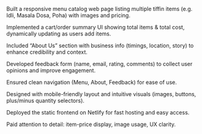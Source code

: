 Built a responsive menu catalog web page listing multiple tiffin items (e.g. Idli, Masala Dosa, Poha) with images and pricing.

Implemented a cart/order summary UI showing total items & total cost, dynamically updating as users add items.

Included “About Us” section with business info (timings, location, story) to enhance credibility and context.

Developed feedback form (name, email, rating, comments) to collect user opinions and improve engagement.

Ensured clean navigation (Menu, About, Feedback) for ease of use.

Designed with mobile-friendly layout and intuitive visuals (images, buttons, plus/minus quantity selectors).

Deployed the static frontend on Netlify for fast hosting and easy access.

Paid attention to detail: item-price display, image usage, UX clarity.
